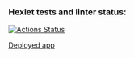 ### Hexlet tests and linter status:
[![Actions Status](https://github.com/ReYaNOW/python-project-52/actions/workflows/hexlet-check.yml/badge.svg)](https://github.com/ReYaNOW/python-project-52/actions)

[Deployed app](https://task-manager-hexlet.onrender.com)
